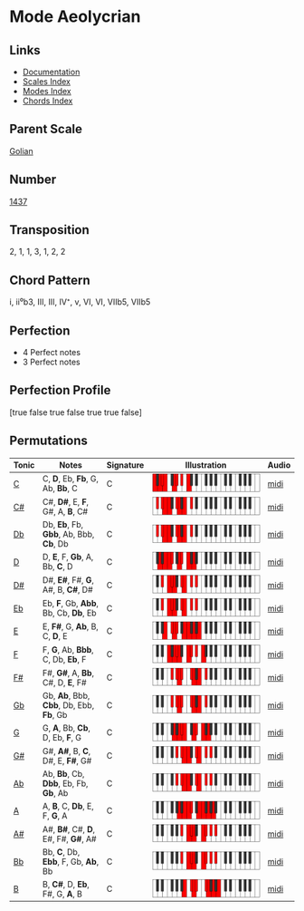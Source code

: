 # Mode Aeolycrian

## Links

- [Documentation](README.md)
- [Scales Index](Scales.md)
- [Modes Index](Modes.md)
- [Chords Index](Chords.md)

## Parent Scale

[Golian](ScaleGolian.md)

## Number

[1437](https://ianring.com/musictheory/scales/1437)

## Transposition

2, 1, 1, 3, 1, 2, 2

## Chord Pattern

i, ii⁰b3, III, III, IV⁺, v, VI, VI, VIIb5, VIIb5

## Perfection

- 4 Perfect notes
- 3 Perfect notes

## Perfection Profile

[true false true false true true false]

## Permutations

| Tonic | Notes | Signature | Illustration | Audio |
|-------|-------|-----------|--------------|-------|
| [C](ModeCNaturalAeolycrian.md) | C, **D**, Eb, **Fb**, G, Ab, **Bb**, C | C | ![CNaturalAeolycrian](ModeCNaturalAeolycrian.png) | [midi](https://github.com/edipermadi/music/blob/main/docs/ModeCNaturalAeolycrian.mid?raw=true) |
| [C#](ModeCSharpAeolycrian.md) | C#, **D#**, E, **F**, G#, A, **B**, C# | C | ![CSharpAeolycrian](ModeCSharpAeolycrian.png) | [midi](https://github.com/edipermadi/music/blob/main/docs/ModeCSharpAeolycrian.mid?raw=true) |
| [Db](ModeDFlatAeolycrian.md) | Db, **Eb**, Fb, **Gbb**, Ab, Bbb, **Cb**, Db | C | ![DFlatAeolycrian](ModeDFlatAeolycrian.png) | [midi](https://github.com/edipermadi/music/blob/main/docs/ModeDFlatAeolycrian.mid?raw=true) |
| [D](ModeDNaturalAeolycrian.md) | D, **E**, F, **Gb**, A, Bb, **C**, D | C | ![DNaturalAeolycrian](ModeDNaturalAeolycrian.png) | [midi](https://github.com/edipermadi/music/blob/main/docs/ModeDNaturalAeolycrian.mid?raw=true) |
| [D#](ModeDSharpAeolycrian.md) | D#, **E#**, F#, **G**, A#, B, **C#**, D# | C | ![DSharpAeolycrian](ModeDSharpAeolycrian.png) | [midi](https://github.com/edipermadi/music/blob/main/docs/ModeDSharpAeolycrian.mid?raw=true) |
| [Eb](ModeEFlatAeolycrian.md) | Eb, **F**, Gb, **Abb**, Bb, Cb, **Db**, Eb | C | ![EFlatAeolycrian](ModeEFlatAeolycrian.png) | [midi](https://github.com/edipermadi/music/blob/main/docs/ModeEFlatAeolycrian.mid?raw=true) |
| [E](ModeENaturalAeolycrian.md) | E, **F#**, G, **Ab**, B, C, **D**, E | C | ![ENaturalAeolycrian](ModeENaturalAeolycrian.png) | [midi](https://github.com/edipermadi/music/blob/main/docs/ModeENaturalAeolycrian.mid?raw=true) |
| [F](ModeFNaturalAeolycrian.md) | F, **G**, Ab, **Bbb**, C, Db, **Eb**, F | C | ![FNaturalAeolycrian](ModeFNaturalAeolycrian.png) | [midi](https://github.com/edipermadi/music/blob/main/docs/ModeFNaturalAeolycrian.mid?raw=true) |
| [F#](ModeFSharpAeolycrian.md) | F#, **G#**, A, **Bb**, C#, D, **E**, F# | C | ![FSharpAeolycrian](ModeFSharpAeolycrian.png) | [midi](https://github.com/edipermadi/music/blob/main/docs/ModeFSharpAeolycrian.mid?raw=true) |
| [Gb](ModeGFlatAeolycrian.md) | Gb, **Ab**, Bbb, **Cbb**, Db, Ebb, **Fb**, Gb | C | ![GFlatAeolycrian](ModeGFlatAeolycrian.png) | [midi](https://github.com/edipermadi/music/blob/main/docs/ModeGFlatAeolycrian.mid?raw=true) |
| [G](ModeGNaturalAeolycrian.md) | G, **A**, Bb, **Cb**, D, Eb, **F**, G | C | ![GNaturalAeolycrian](ModeGNaturalAeolycrian.png) | [midi](https://github.com/edipermadi/music/blob/main/docs/ModeGNaturalAeolycrian.mid?raw=true) |
| [G#](ModeGSharpAeolycrian.md) | G#, **A#**, B, **C**, D#, E, **F#**, G# | C | ![GSharpAeolycrian](ModeGSharpAeolycrian.png) | [midi](https://github.com/edipermadi/music/blob/main/docs/ModeGSharpAeolycrian.mid?raw=true) |
| [Ab](ModeAFlatAeolycrian.md) | Ab, **Bb**, Cb, **Dbb**, Eb, Fb, **Gb**, Ab | C | ![AFlatAeolycrian](ModeAFlatAeolycrian.png) | [midi](https://github.com/edipermadi/music/blob/main/docs/ModeAFlatAeolycrian.mid?raw=true) |
| [A](ModeANaturalAeolycrian.md) | A, **B**, C, **Db**, E, F, **G**, A | C | ![ANaturalAeolycrian](ModeANaturalAeolycrian.png) | [midi](https://github.com/edipermadi/music/blob/main/docs/ModeANaturalAeolycrian.mid?raw=true) |
| [A#](ModeASharpAeolycrian.md) | A#, **B#**, C#, **D**, E#, F#, **G#**, A# | C | ![ASharpAeolycrian](ModeASharpAeolycrian.png) | [midi](https://github.com/edipermadi/music/blob/main/docs/ModeASharpAeolycrian.mid?raw=true) |
| [Bb](ModeBFlatAeolycrian.md) | Bb, **C**, Db, **Ebb**, F, Gb, **Ab**, Bb | C | ![BFlatAeolycrian](ModeBFlatAeolycrian.png) | [midi](https://github.com/edipermadi/music/blob/main/docs/ModeBFlatAeolycrian.mid?raw=true) |
| [B](ModeBNaturalAeolycrian.md) | B, **C#**, D, **Eb**, F#, G, **A**, B | C | ![BNaturalAeolycrian](ModeBNaturalAeolycrian.png) | [midi](https://github.com/edipermadi/music/blob/main/docs/ModeBNaturalAeolycrian.mid?raw=true) |
